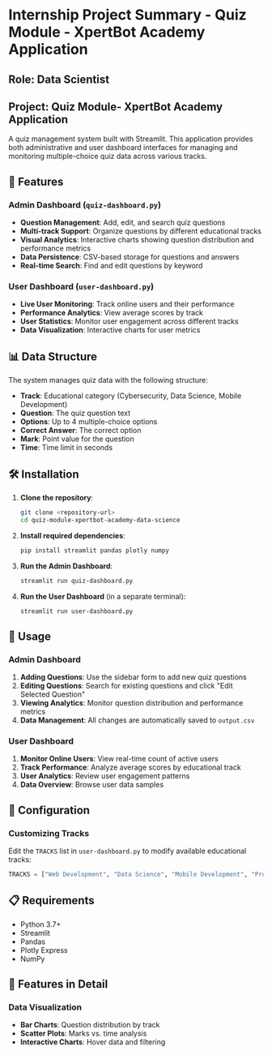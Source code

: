 # Internship Project Summary - Quiz Module - XpertBot Academy Application
**Role: Data Scientist**
---

**Project: Quiz Module- XpertBot Academy Application**
---
A quiz management system built with Streamlit. This application provides both administrative and user dashboard interfaces for managing and monitoring multiple-choice quiz data across various tracks.

## 🚀 Features

### Admin Dashboard (`quiz-dashboard.py`)

- **Question Management**: Add, edit, and search quiz questions
- **Multi-track Support**: Organize questions by different educational tracks
- **Visual Analytics**: Interactive charts showing question distribution and performance metrics
- **Data Persistence**: CSV-based storage for questions and answers
- **Real-time Search**: Find and edit questions by keyword

### User Dashboard (`user-dashboard.py`)

- **Live User Monitoring**: Track online users and their performance
- **Performance Analytics**: View average scores by track
- **User Statistics**: Monitor user engagement across different tracks
- **Data Visualization**: Interactive charts for user metrics

## 📊 Data Structure

The system manages quiz data with the following structure:

- **Track**: Educational category (Cybersecurity, Data Science, Mobile Development)
- **Question**: The quiz question text
- **Options**: Up to 4 multiple-choice options
- **Correct Answer**: The correct option
- **Mark**: Point value for the question
- **Time**: Time limit in seconds

## 🛠️ Installation

1. **Clone the repository**:

   ```bash
   git clone <repository-url>
   cd quiz-module-xpertbot-academy-data-science
   ```

2. **Install required dependencies**:

   ```bash
   pip install streamlit pandas plotly numpy
   ```

3. **Run the Admin Dashboard**:

   ```bash
   streamlit run quiz-dashboard.py
   ```

4. **Run the User Dashboard** (in a separate terminal):
   ```bash
   streamlit run user-dashboard.py
   ```

## 🎯 Usage

### Admin Dashboard

1. **Adding Questions**: Use the sidebar form to add new quiz questions
2. **Editing Questions**: Search for existing questions and click "Edit Selected Question"
3. **Viewing Analytics**: Monitor question distribution and performance metrics
4. **Data Management**: All changes are automatically saved to `output.csv`

### User Dashboard

1. **Monitor Online Users**: View real-time count of active users
2. **Track Performance**: Analyze average scores by educational track
3. **User Analytics**: Review user engagement patterns
4. **Data Overview**: Browse user data samples

## 🔧 Configuration

### Customizing Tracks

Edit the `TRACKS` list in `user-dashboard.py` to modify available educational tracks:

```python
TRACKS = ["Web Development", "Data Science", "Mobile Development", "Project Management", "Cybersecurity", "Quality Assurance"]
```

## 📋 Requirements

- Python 3.7+
- Streamlit
- Pandas
- Plotly Express
- NumPy

## 🎨 Features in Detail

### Data Visualization

- **Bar Charts**: Question distribution by track
- **Scatter Plots**: Marks vs. time analysis
- **Interactive Charts**: Hover data and filtering
